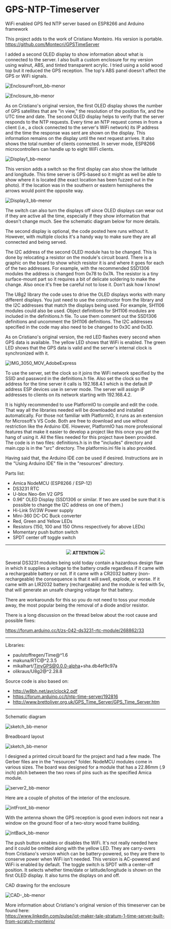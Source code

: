 # GPS-NTP-Timeserver
WiFi enabled GPS fed NTP server based on ESP8266 and Arduino framework 

This project adds to the work of Cristiano Monteiro. His version is portable.<br>
https://github.com/Montecri/GPSTimeServer

I added a second OLED display to show information about what is connected to the server. I also built a custom enclosure for my version 
using walnut, ABS, and tinted transparent acrylic. I tried using a solid wood top but it reduced the GPS reception. The top's ABS panel doesn't 
affect the GPS or WiFi signals. 

![EnclosureFront_bb-menor](https://github.com/mmarkin/GPS-NTP-Timeserver/blob/main/IMAGES/EnclosureFront.JPG)

![Enclosure_bb-menor](https://github.com/mmarkin/GPS-NTP-Timeserver/blob/main/IMAGES/Enclosure.JPG)

As on Cristiano's original version, the first OLED display shows the number of GPS satellites that are "in view," the resolution 
of the position fix, and the UTC time and date. The second OLED display helps to verify that the server responds to the NTP requests. 
Every time an NTP request comes in from a client (i.e., a clock connected to the server's WiFi network) its IP address and the time 
the response was sent are shown on the display. This information remains on the display until the next request arrives. It also shows 
the total number of clients connected. In server mode, ESP8266 microcontrollers can handle up to eight WiFi clients.

![Display1_bb-menor](https://github.com/mmarkin/GPS-NTP-Timeserver/blob/main/IMAGES/Display1.jpg)

This version adds a switch so the first display can also show the latitude and longitude. This time server is GPS-based so it 
might as well be able to show where it is located (the exact location has been fuzzed out in the photo). If the location was 
in the southern or eastern hemispheres the arrows would point the opposite way.

![Display3_bb-menor](https://github.com/mmarkin/GPS-NTP-Timeserver/blob/main/IMAGES/Display3.jpg)

The switch can also turn the displays off since OLED displays can wear out if they are active all the time, especially if they 
show information that doesn't change much. See the schematic diagram below for more details.

The second display is optional, the code posted here runs without it. However, with multiple clocks it's a handy way to 
make sure they are all connected and being served. 

The I2C address of the second OLED module has to be changed. This is done by relocating a resistor on the module's circuit
board. There is a graphic on the board to show which resistor it is and where it goes for each of the two addresses. For example,
with the recommended SSD1306 modules the address is changed from 0x78 to 0x7A. The resistor is a tiny surface-mount part so 
it requires a bit of delicate soldering to make the change. Also once it's free be careful not to lose it. Don't ask how I know!

The U8g2 library the code uses to drive the OLED displays works with many different displays. 
You just need to use the constructor from the library and the I2C addresses that match the displays being used.
For example, SH1106 modules could also be used. Object definitions for SH1106 modules are included in the definitions.h file. 
To use them comment out the SSD1306 definitions and uncomment the SH1106 definitions. 
The I2C addresses specified in the code may also need to be changed to 0x3C and 0x3D. 

As on Cristiano's original version, the red LED flashes every second when GPS data is available.
The yellow LED shows that WiFi is enabled. The green LED shows that the GPS data is valid and the server's 
internal clock is synchronized with it.

![IMG_3050_MOV_AdobeExpress](https://user-images.githubusercontent.com/32185145/219906084-103e5c18-b03a-4c53-9235-e16533b12cdc.gif)

To use the server, set the clock so it joins the WiFi network specified by the SSID and password in the definitions.h 
file. Also set the clock so the address for the time server it calls is 192.168.4.1 which is the default IP address ESP 
devices use in server mode. The server will assign IP addresses to clients on its network starting with 192.168.4.2.

It is highly recommended to use PlatformIO to compile and edit the code. That way all the libraries needed will be 
downloaded and installed automatically. For those not familiar with PlatformIO, it runs as an extension for Microsoft's VS Code. 
Both are free to download and use without restriction like the Arduino IDE. However, PlatformIO has more professional features 
that make it easier to develop a project like this once you get the hang of using it.
All the files needed for this project have been provided. The code is in two files: definitions.h is in the "includes" directory 
and main.cpp is in the "src" directory. The platformio.ini file is also provided.   

Having said that, the Arduino IDE <i>can</i> be used if desired. Instructions are in the "Using Arduino IDE" file in the "resources" directory.

Parts list:

- Amica NodeMCU (ESP8266 / ESP-12)                   
- DS3231 RTC
- U-blox Neo-6m V2 GPS
- 0.96" OLED Display (SSD1306 or similar. 
  If two are used be sure that it is possible to change the I2C address on one of them.) 
- Hi-Link 5V/3W Power supply
- Mini-360 DC-DC Buck converter
- Red, Green and Yellow LEDs
- Resistors (150, 100 and 150 Ohms respectively for above LEDs)
- Momentary push button switch
- SPDT center off toggle switch

---
<p align="center"><img src="https://user-images.githubusercontent.com/38574378/132773469-08fb7b59-2f9d-4641-9665-c8d50d3904bc.png">  
<b>ATTENTION</b> <img src="https://user-images.githubusercontent.com/38574378/132773469-08fb7b59-2f9d-4641-9665-c8d50d3904bc.png"></p> 

Several DS3231 modules being sold today contain a hazardous design flaw in which it supplies a voltage to the battery cradle 
regardless if it came with a rechargeable battery or not. 
If it came with a CR2032 battery (non-rechargeable) the consequence is that it will swell, explode, or worse. 
If it came with an LIR2032 battery (rechargeable) and the module is fed with 5v, that will generate an unsafe charging voltage for 
that battery.

There are workarounds for this so you do not need to toss your module away, the most popular being the removal of a diode and/or 
resistor.

There is a long discussion on the thread below about the root cause and possible fixes:

https://forum.arduino.cc/t/zs-042-ds3231-rtc-module/268862/33

---

Libraries:

- paulstoffregen/Time@^1.6
- makuna/RTC@^2.3.5
- mikalhart/TinyGPS@0.0.0-alpha+sha.db4ef9c97a
- olikraus/U8g2@^2.28.8

Source code is also based on:<br>
- http://w8bh.net/avr/clock2.pdf
- https://forum.arduino.cc/t/ntp-time-server/192816
- http://www.brettoliver.org.uk/GPS_Time_Server/GPS_Time_Server.htm

---

Schematic diagram

![sketch_bb-menor](https://github.com/mmarkin/GPS-NTP-Timeserver/blob/main/resources/Schematic2.png)

Breadboard layout

![sketch_bb-menor](https://github.com/mmarkin/GPS-NTP-Timeserver/blob/main/resources/sketch2_bb.png)

I designed a printed circuit board for the project and had a few made. The Gerber files are in the "resources" folder.
NodeMCU modules come in various sizes. The board was designed for a module that has a 22.86mm (.9 inch) pitch between 
the two rows of pins such as the specified Amica module.  

![server2_bb-menor](https://github.com/mmarkin/GPS-NTP-Timeserver/blob/main/IMAGES/Server%202.JPG)

Here are a couple of photos of the interior of the enclosure.

![intFront_bb-menor](https://github.com/mmarkin/GPS-NTP-Timeserver/blob/main/IMAGES/NewInteriorFront2.JPG)

With the antenna shown the GPS reception is good even indoors not near a window on the ground floor of a two-story 
wood frame building.

![intBack_bb-menor](https://github.com/mmarkin/GPS-NTP-Timeserver/blob/main/IMAGES/NewInteriorBack.JPG)

The push button enables or disables the WiFi. It's not really needed here and it could be omitted along with the yellow LED. 
They are carry-overs from Cristiano's version which can be battery-powered, so they are there to conserve power when WiFi isn't needed.
This version is AC-powered and WiFi is enabled by default.
The toggle switch is SPDT with a center-off position. It selects whether time/date or latitude/longitude is shown on the 
first OLED display. It also turns the displays on and off.

CAD drawing for the enclosure

![CAD-_bb-menor](https://github.com/mmarkin/GPS-NTP-Timeserver/blob/main/IMAGES/Enclosure.png)

More information about Cristiano's original version of this timeserver can be found here:<br>
https://www.linkedin.com/pulse/iot-maker-tale-stratum-1-time-server-built-from-scratch-monteiro/

